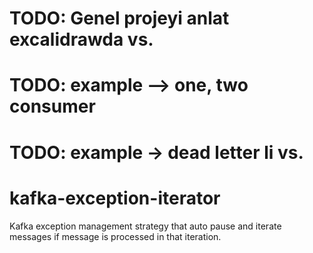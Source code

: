# TODO: Genel projeyi anlat excalidrawda vs.
# TODO: example --> one, two consumer
# TODO: example -> dead letter li vs.

# kafka-exception-iterator
Kafka exception management strategy that auto pause and iterate messages if message is processed in that iteration.